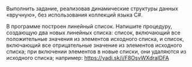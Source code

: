 Выполнить задание, реализовав динамические структуры данных «вручную», без использования коллекций языка C#.

В программе построен линейный список. Напишите процедуру, создающую два новых линейных списка: список, включающий все положительные значения из элементов исходного списка, и список, включающий все отрицательные значение из элементов исходного списка; при включении элементов в новые списки, они удаляются из исходного списка; например: https://yadi.sk/i/F8OsvWXdraIDFA
